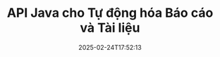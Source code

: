 ---
############################# Static ############################
layout: "landing"
date: 2025-02-24T17:52:13
draft: false

lang: vi
product: "Assembly"
product_tag: "assembly"
platform: "Java"
platform_tag: "java"

############################# Drop-down ############################
supported_platforms:
  items:
    # supported_platforms loop
    - title: ".NET"
      tag: "net"
    # supported_platforms loop
    - title: "Java"
      tag: "java"
    # supported_platforms loop
    - title: "Node.js"
      tag: "nodejs-java"

############################# Head ############################
head_title: "Thư viện Java cho Tạo Tài liệu, Tự động hóa & Báo cáo"
head_description: "Thư viện Java cho việc tự động hóa tạo tài liệu và tạo báo cáo. Tạo tài liệu PDF, Word, Excel, PPTX, HTML và email bằng cách sử dụng các mẫu tùy chỉnh."

############################# Header ############################
title: "API Java cho Tự động hóa Báo cáo và Tài liệu"
description: "Đơn giản hóa việc tạo báo cáo trong Java bằng cách gộp dữ liệu với các mẫu."
words:
  for: "cho"

actions:
  main: "Nhận Bản dùng thử qua Maven"
  main_link: "https://releases.groupdocs.com/java/repo/com/groupdocs/groupdocs-assembly/"
  alt: "Cấp phép"
  alt_link: "https://purchase.groupdocs.com/pricing/assembly/java/"
  title: "Bạn đã sẵn sàng bắt đầu chưa?"
  description: "Hãy thử các tính năng của GroupDocs.Assembly miễn phí hoặc yêu cầu cấp phép."

release:
  title: "Phiên bản {0} đã được phát hành"
  notes: "Xem điều gì mới"
  downloads: "Tải xuống"
  link: "https://releases.groupdocs.com/assembly/java/"

code:
  title: "Tạo Biểu đồ trong DOCX bằng Java"
  more: "Thêm ví dụ"
  more_link: "https://github.com/groupdocs-assembly/GroupDocs.Assembly-for-Java/"
  install_title : "Maven XML"
  install: |
    <dependency>
      <groupId>com.groupdocs</groupId>
      <artifactId>groupdocs-assembly</artifactId>
      <version>{0}</version>
    </dependency>
  content: |
    ```java {style=abap}
    // Đường dẫn đến mẫu chính
    String template = "chart_template.docx";

    // Lấy dữ liệu năng suất của các quản lý từ nguồn
    DocumentTable data_table = 
        new DocumentTable("Managers.json", 1);

    // Tạo một thể hiện của DataSourceInfo với dữ liệu
    DataSourceInfo data 
        = new DataSourceInfo(data_table, "managers");

    // Đặt màu sắc biểu đồ bằng cách sử dụng DataSourceInfo khác
    DataSourceInfo design = 
        new DataSourceInfo("red", "color");

    // Điền mẫu bằng dữ liệu và lưu vào đầu ra
    DocumentAssembler asm = new DocumentAssembler();
    asm.assembleDocument(template, "result.docx", data, design);
    ```

############################# Overview ############################
overview:
  enable: true
  title: "Tổng quan về GroupDocs.Assembly"
  description: "Thư viện Java được thiết kế để tự động hóa việc tạo tài liệu và tích hợp dữ liệu liền mạch."
  features:
    # feature loop
    - title: "Gộp Dữ liệu Doanh nghiệp vào Các Mẫu bằng Java"
      content: "Dễ dàng tạo báo cáo chuyên nghiệp bằng cách nhúng dữ liệu từ JSON, XML hoặc các nguồn khác vào các mẫu được thiết kế trước bằng GroupDocs.Assembly for Java."

    # feature loop
    - title: "Làm việc với Các Đối tượng Nhúng"
      content: "Tự động lấp đầy các phần tử như bảng, biểu đồ và sơ đồ trong tài liệu bằng dữ liệu từ các nguồn bên ngoài."

    # feature loop
    - title: "Tùy chỉnh Nâng cao"
      content: "GroupDocs.Assembly for Java cung cấp các tính năng linh hoạt như tạo mã vạch, lấy dữ liệu trực tuyến thông qua URL và xuất đầu ra ở nhiều định dạng khác nhau."

############################# Platforms ############################
platforms:
  enable: true
  title: "Tính độc lập của nền tảng"
  description: "GroupDocs.Assembly for Java làm việc liền mạch với các hệ điều hành phổ biến, khung phát triển và trình quản lý gói."
  items:
    # platform loop
    - title: "Amazon"
      image: "amazon"
    # platform loop
    - title: "Docker"
      image: "docker"
    # platform loop
    - title: "Azure"
      image: "azure"
    # platform loop
    - title: "Eclipse"
      image: "eclipse"
    # platform loop
    - title: "IntelliJ"
      image: "intellij"
    # platform loop
    - title: "Windows"
      image: "windows"
    # platform loop
    - title: "Linux"
      image: "linux"
    # platform loop
    - title: "Maven"
      image: "maven"

############################# File formats ############################
formats:
  enable: true
  title: "Các định dạng tệp được hỗ trợ"
  description: |
    GroupDocs.Assembly for Java hỗ trợ một loạt các [định dạng tài liệu](https://docs.groupdocs.com/assembly/java/supported-document-formats/).
  groups:
    # group loop
    - color: "green"
      content: |
        ### Định dạng Microsoft Office
        * **Word:**  DOCX, DOC, DOCM, DOT, DOTX, DOTM, RTF, WordprocessingML
        * **Excel:** XLSX, XLS, XLSM, XLSB, XLTM, XLT, XLTM, XLTX, SpreadsheetML
        * **PowerPoint:** PPT, PPTX, PPTM, PPS, PPSX, PPSM, POTM, POTX
    # group loop
    - color: "blue"
      content: |
        ### Hình ảnh & Định dạng Khác
        * **Di động:** PDF
        * **Hình ảnh:** SVG, TIFF
        * **Định dạng văn phòng khác:** ODT, OTT, OTS, ODS, ODP, OTP
      # group loop
    - color: "red"
      content: |
        ### Định dạng khác
        * **Web:** HTML, MHTML
        * **Email:** EML, MSG, EMLX
        * **Khác:** EPUB, MD

############################# Features ############################
features:
  enable: true
  title: "Các Khả năng Chính của GroupDocs.Assembly"
  description: "Tạo tài liệu và báo cáo chuyên nghiệp với việc xử lý dữ liệu nâng cao."

  items:
    # feature loop
    - icon: "preview"
      title: "Các Thành Phần Dữ liệu Thị giác"
      content: "Thêm và định dạng các phần tử như biểu đồ, bảng, hình ảnh và danh sách trực tiếp trong tài liệu của bạn."

    # feature loop
    - icon: "manipulate"
      title: "Biến đổi Dữ liệu"
      content: "Sử dụng công thức, sắp xếp và các công cụ khác để tổ chức và trình bày dữ liệu của bạn hiệu quả."

    # feature loop
    - icon: "two_pages"
      title: "Hỗ trợ Nhiều Định dạng"
      content: "Dễ dàng làm việc với các loại tệp phổ biến cho cả mẫu và tệp đầu ra."

    # feature loop
    - icon: "document_settings"
      title: "Định dạng Mẫu Nâng cao"
      content: "Tùy chỉnh các mẫu với các tùy chọn định dạng số, chữ cái và định dạng nâng cao khác."

    # feature loop
    - icon: "text"
      title: "Tạo Mã vạch Động"
      content: "Nhanh chóng tạo và chèn hình ảnh mã vạch vào tài liệu khi cần."

    # feature loop
    - icon: "add"
      title: "Định dạng Văn bản Linh hoạt"
      content: "Áp dụng các biến đổi văn bản như chữ hoa, chữ thường, chữ viết hoa hoặc các kiểu khác trong các mẫu."

    # feature loop
    - icon: "manipulate"
      title: "Nhập Nội dung Bên ngoài"
      content: "Chèn nội dung từ các tệp bên ngoài một cách động trong khi tạo tài liệu."

    # feature loop
    - icon: "convert"
      title: "Xuất ở Nhiều Định dạng"
      content: "Lưu các tài liệu cuối cùng ở nhiều định dạng tệp khác nhau bằng cách sử dụng các phần mở rộng hoặc cấu hình đã chỉ định."

    # feature loop
    - icon: "update"
      title: "Nhúng Tài nguyên Động"
      content: "Chèn hình ảnh hoặc nội dung khác bằng cách sử dụng dữ liệu mã hóa Base64 trong quá trình tạo tài liệu."

############################# Code samples ############################
code_samples:
  enable: true
  title: "Mẫu mã"
  description: "Khám phá mã mẫu cho các tác vụ chung với GroupDocs.Assembly."
  items:
    # code sample loop
    - title: "Tạo Danh sách Có Dấu đầu dòng trong Word"
      content: |
        Tìm hiểu cách thêm [danh sách có dấu đầu dòng](https://docs.groupdocs.com/assembly/java/bulleted-list-in-word-processing-document/) vào tài liệu Word để đại diện cho dữ liệu có tổ chức. Ví dụ này cho thấy cách tạo một danh sách trong Word bằng GroupDocs.Assembly.
        {{< landing/code title="Tạo Danh sách Có Dấu đầu dòng trong Word">}}
        ```java {style=abap}
        // Chèn mẫu này vào trang tài liệu:
        // Các chỉ số hiệu suất của các quản lý
        // . <<foreach [in products]>><<[ProductName]>>
        // <</foreach>>

        // Chỉ định đường dẫn mẫu
        String template = "Bulleted List Template.docx";

        // Đặt đường dẫn tệp đầu ra
        String result = "Result Report.docx"

        // Lấy dữ liệu của các quản lý từ nguồn JSON
        JsonDataSource dataSource = new JsonDataSource("Report data.json");
        DataSourceInfo data = new DataSourceInfo(dataSource, "managers")

        // Tạo báo cáo với dữ liệu đã được lấp đầy
        DocumentAssembler assembler = new DocumentAssembler();
        assembler.assembleDocument(template, result, data);
        ```
        {{< /landing/code >}}
    # code sample loop
    - title: "Tạo Biểu đồ Bánh trong PPTX"
      content: |
        Sử dụng các mẫu và XML để thêm [biểu đồ bánh](https://docs.groupdocs.com/assembly/java/pie-chart-in-presentation-document/) vào các bài thuyết trình của bạn. Làm cho báo cáo của bạn hấp dẫn hơn bằng cách bao gồm biểu đồ bánh để trực quan hóa dữ liệu.
        {{< landing/code title="Tạo Biểu đồ Bánh trong PPTX">}}
        ```java {style=abap}   
        // Thêm mẫu tiêu đề biểu đồ vào bài thuyết trình:
        // Doanh thu của khách hàng <<foreach [in customers]>> 
        // <<x [CustomerName]>>

        // Cũng bao gồm mẫu dữ liệu biểu đồ:
        // Total Order Price<<foreach [in customers]>> 
        // <<x [CustomerName]>>

        // Chỉ định đường dẫn đến mẫu biểu đồ
        String template = "Pie Chart Template.pptx";

        // Đặt đường dẫn tệp đầu ra
        String result = "Result Report.pptx"

        // Lấy dữ liệu của khách hàng từ nguồn XML
        JsonDataSource dataSource = new JsonDataSource("Chart data.xml");
        DataSourceInfo data = new DataSourceInfo(dataSource, "customers")

        // Tạo biểu đồ và lưu kết quả
        DocumentAssembler assembler = new DocumentAssembler();
        assembler.assembleDocument(template, result, data);
        ```
        {{< /landing/code >}}

---